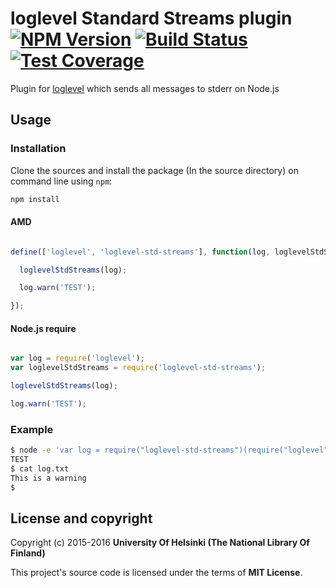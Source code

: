 # loglevel Standard Streams plugin [![NPM Version](https://img.shields.io/npm/v/loglevel-std-streams.svg)](https://npmjs.org/package/loglevel-std-streams) [![Build Status](https://travis-ci.org/NatLibFi/loglevel-std-streams.svg)](https://travis-ci.org/NatLibFi/loglevel-std-streams) [![Test Coverage](https://codeclimate.com/github/NatLibFi/loglevel-std-streams/badges/coverage.svg)](https://codeclimate.com/github/NatLibFi/loglevel-std-streams/coverage)

Plugin for [loglevel](https://github.com/pimterry/loglevel) which sends all messages to stderr on Node.js

## Usage

### Installation

Clone the sources and install the package (In the source directory) on command line using `npm`:

```sh
npm install
```

#### AMD

```javascript

define(['loglevel', 'loglevel-std-streams'], function(log, loglevelStdStreams) {

  loglevelStdStreams(log);

  log.warn('TEST');

});

```

#### Node.js require

```javascript

var log = require('loglevel');
var loglevelStdStreams = require('loglevel-std-streams');

loglevelStdStreams(log);

log.warn('TEST');

```

### Example

```sh
$ node -e 'var log = require("loglevel-std-streams")(require("loglevel"));log.warn("This is a warning");console.log("TEST");' 2>log.txt
TEST
$ cat log.txt
This is a warning
$ 
```

## License and copyright

Copyright (c) 2015-2016 **University Of Helsinki (The National Library Of Finland)**

This project's source code is licensed under the terms of **MIT License**.